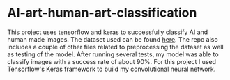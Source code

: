 # AI-art-human-art-classification
This project uses tensorflow and keras to successfully classify AI and human made images. The dataset used can be found [here](https://www.kaggle.com/datasets/kausthubkannan/ai-and-human-art-classification).
The repo also includes a couple of other files related to preprocessing the dataset as well as testing of the model. After running several tests, my model was able to classify images with a success rate of
about 90%. For this project I used Tensorflow's Keras framework to build my convolutional neural network.

